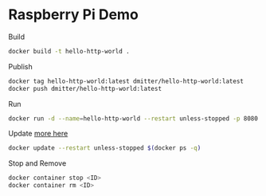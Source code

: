 # Raspberry Pi Demo

Build

```sh
docker build -t hello-http-world .
```

Publish

```sh
docker tag hello-http-world:latest dmitter/hello-http-world:latest
docker push dmitter/hello-http-world:latest
```

Run

```sh
docker run -d --name=hello-http-world --restart unless-stopped -p 8080:8080 dmitter/hello-http-world:latest
```

Update [more here](https://docs.docker.com/config/containers/start-containers-automatically/)

```sh
docker update --restart unless-stopped $(docker ps -q)
```

Stop and Remove

```sh
docker container stop <ID>
docker container rm <ID>
```
